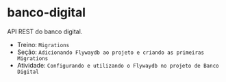 # banco-digital
API REST do banco digital.

* Treino: `Migrations`
* Seção: `Adicionando Flywaydb ao projeto e criando as primeiras Migrations`
* Atividade: `Configurando e utilizando o Flywaydb no projeto de Banco Digital`
